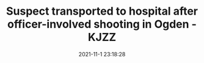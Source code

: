 ---
"title": "Suspect transported to hospital after officer-involved shooting in Ogden - KJZZ"
"date": "2021-11-1 23:18:28"
"feed_name": "GOOGLENEWSCONSTRUCTION"
"feed_website": "https://news.google.com/search?q=construction%2Bincident&hl=en-US&gl=US&ceid=US:en"
"feed_rss": "https://news.google.com/rss/search?q=construction%2Bincident&hl=en-US&gl=US&ceid=US:en"
"link": "https://kjzz.com/news/suspect-transported-to-hospital-after-officer-involved-shooting-in-ogden"
"source": "{'href': 'https://kjzz.com', 'title': 'KJZZ'}"
"file": "_posts/2021-1-1-1f6c2e918e03dd5a569aa62c86d9b38ed0ab50c9.md"
"accident": "0"
"drilling": "0"
"dead": "0"
"injured": "0"
"arrested": "0"
"place": "unknown place"
"where": "unknown site"
"causes": "unknown"
"place_uri": "unknown place"
---